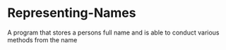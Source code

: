 # Representing-Names
A program that stores a persons full name and is able to conduct various methods from the name
